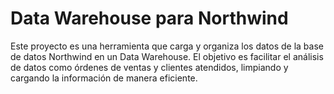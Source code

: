 ﻿# Data Warehouse para Northwind
Este proyecto es una herramienta que carga y organiza los datos de la base de datos Northwind en un Data Warehouse. El objetivo es facilitar el análisis de datos como órdenes de ventas y clientes atendidos, limpiando y cargando la información de manera eficiente.
